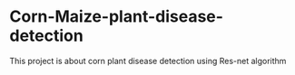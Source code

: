 # Corn-Maize-plant-disease-detection
This project is about corn plant disease detection using Res-net algorithm 
